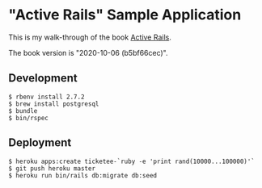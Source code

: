 # "Active Rails" Sample Application

This is my walk-through of the book [Active Rails](https://leanpub.com/rails).

The book version is "2020-10-06 (b5bf66cec)".

## Development

```
$ rbenv install 2.7.2
$ brew install postgresql
$ bundle
$ bin/rspec
```

## Deployment

```
$ heroku apps:create ticketee-`ruby -e 'print rand(10000...100000)'`
$ git push heroku master
$ heroku run bin/rails db:migrate db:seed
```
